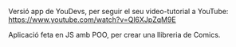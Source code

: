 Versió app de YouDevs, per seguir el seu video-tutorial a YouTube:
   https://www.youtube.com/watch?v=Ql6XJpZqM9E
   
Aplicació feta en JS amb POO, per crear una llibreria de Comics.